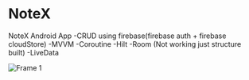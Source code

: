 # NoteX

NoteX Android App 
-CRUD using firebase(firebase auth + firebase cloudStore)
-MVVM
-Coroutine
-Hilt
-Room (Not working just structure built)
-LiveData

![Frame 1](https://github.com/thesua7/NoteX/assets/26122049/3e914abe-ea5a-4556-99b1-092a0fad61d9)

  
